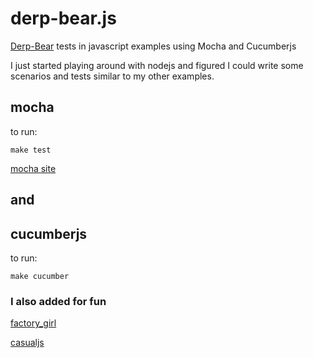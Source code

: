 derp-bear.js
============

[Derp-Bear](http://derp-bear.herokuapp.com) tests in javascript examples using Mocha and Cucumberjs

I just started playing around with nodejs and figured I could write some scenarios and tests similar to my other examples. 

## mocha 

to run:

```
make test
```

[mocha site](http://visionmedia.github.io/mocha/)

## and 

## cucumberjs

to run:

```
make cucumber
```


### I also added for fun

[factory_girl](https://github.com/Coffa/factory_girl)

[casualjs](https://github.com/boo1ean/casual)

